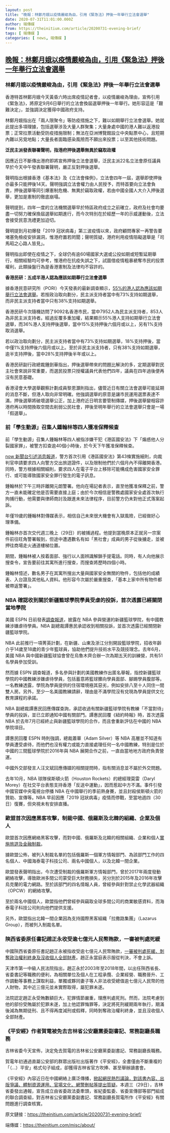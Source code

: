 ```yaml
---
layout: post
title: "晚報：林鄭月娥以疫情嚴峻為由，引用《緊急法》押後一年舉行立法會選舉"
date: 2020-07-31T11:01:00.000Z
author: 端傳媒
from: https://theinitium.com/article/20200731-evening-brief/
tags: [ 端傳媒 ]
categories: [ news, 端傳媒 ]
---
```

<!--1596193260000-->
[晚報：林鄭月娥以疫情嚴峻為由，引用《緊急法》押後一年舉行立法會選舉](https://theinitium.com/article/20200731-evening-brief/)
------

<div>
<section>  <article><h3>林鄭月娥以疫情嚴峻為由，引用《緊急法》押後一年舉行立法會選舉</h3><p>香港特首林鄭月娥今天黃昏六時出席疫情記者會，以疫情嚴峻為理由，宣佈引用《緊急法》，將原定9月6日舉行的立法會換屆選舉押後一年舉行。她形容這是「艱難決定」，並強調決定獲得中國政府支持。</p><p>林鄭月娥指出在「兩人限聚令」等防疫措施之下，難以如期舉行立法會選舉。她就此提出多項理據，包括選舉涉及大量人群聚集；大量身處中國的港人難以返港投票；正常拉票活動受防疫措施限制；無法在亞洲博覽館設立中央點票中心，且短期內難以另覓地點；大量長者面臨感染風險而不願出來投票；以至其他技術問題。</p><p><strong>泛民主派發表聯署聲明，指港府押後選舉無異於竊取政權</strong></p><p>因應近日不斷傳出港府即將宣佈押後立法會選舉，泛民主派22名立法會原任議員早於今天中午發表聯署聲明，嚴正反對押後選舉。</p><p>聲明指出根據香港《基本法》及《立法會條例》，立法會四年一屆，選舉即使押後亦最多只能押後14天。聲明強調立法會權力由人民授予，而特首要向立法會負責，押後選舉等同引爆憲制危機、無異於竊取政權，若由中國全國人大介入押後選舉，更加是憲制的徹底崩塌。</p><p>聲明提到，四年一度的立法機關選舉早於特區政府成立之前確立，政府及社會均要盡一切努力確保換屆選舉如期進行，而今次特別在於經歷一年的示威運動後，立法會接受民意洗禮更加迫切。</p><p>聲明提到月初爆發「2019 冠狀病毒」第三波疫情以來，政府顧問專家一再警告要堵塞免檢疫安排漏洞，惟港府置若罔聞；聲明質疑，港府利用疫情阻礙選舉是「司馬昭之心路人皆見」。</p><p>聲明指出即使在疫情之下，全球仍有逾60場國家大選或公投如期或短暫延期舉行，相關經驗均可參考，惟港府在抗疫失誤之下，試圖借疫情粗暴褫奪市民的投票權利，此類操盤行為是香港憲制及法律均不容許的。</p><p><strong>香港民研：五成半港人認為應該如期舉行立法會選舉</strong></p><p>據香港民意研究所（PORI）今天發表的最新調查顯示，<a href="https://www.thestandnews.com/politics/%E6%B0%91%E7%A0%94-55-%E5%B8%82%E6%B0%91%E6%94%AF%E6%8C%81%E7%AB%8B%E6%B3%95%E6%9C%83%E9%81%B8%E8%88%89%E5%A6%82%E6%9C%9F%E8%88%89%E8%A1%8C-%E9%BB%8E%E6%81%A9%E7%81%9D-%E6%8A%BC%E5%BE%8C%E7%BA%8C%E6%90%8D%E6%B0%91%E4%B8%BB%E5%83%B9%E5%80%BC/">55%的港人認為應該如期舉行立法會選舉</a>。若按政治取向劃分，民主派支持者當中有73%支持如期選舉，而非民主派支持者當中只有38%支持如期選舉。</p><p>香港民研今次隨機訪問了9092名香港市民，當中7952人為民主派支持者，853人為非民主派支持者。經過反覆多重加權，結果顯示55%港人支持如期舉行立法會選舉，而36%港人支持押後選舉，當中15%支持押後六個月或以上，另有1%支持取消選舉。</p><p>若以政治取向劃分，民主派支持者當中有73%支持如期選舉，18%支持押後，當中僅1%支持押後六個月或以上。至於非民主派支持者，只有38%支持如期選舉，逾半支持押後，當中28%支持押後半年或以上。</p><p>香港民研副行政總裁鍾劍華指出，押後選舉帶來的問題比解決的多，定期選舉對民主社會來說非常重要，而選民投票只授權議員代表他們四年，議員在四年過後便再沒有民意基礎。</p><p>香港浸會大學選舉觀察計劃成員黎恩灝則指出，儘管近日有關立法會選舉可能延期的消息不斷，但港人取向非常明確。他強調選舉的原意是讓市民運用選票表達不滿，押後選舉將破壞選舉公正，加上港府近日明言要管制傳媒，押後選舉變相容許港府再以時間換取空間去削弱公民社會，押後至明年舉行的立法會選舉只會是一場「假選舉」。</p><h3>前「學生動源」召集人鍾翰林等四人獲准保釋候查</h3><p>前「學生動源」召集人鍾翰林等四人被指涉嫌干犯《港區國安法》下「煽惑他人分裂國家罪」，被警方扣查逾40個小時後，於今天下午獲准保釋候查。</p><p><a href="https://news.now.com/home/local/player?newsId=400032">now 新聞台引述消息報道</a>，警方首次引用《港區國安法》第43條實施細則，向裁判官申請要求四人向警方交出旅遊證件，以及限制他們於六個月內不得離開香港。同時，警方根據相關細則，要求四人在電子平台上移除可能構成危害國家安全罪行、或可能導致國家安全罪行發生的電子訊息。</p><p>鍾翰林於下午三時許離開元朗警署。他向在場記者表示，直至他獲准保釋之前，警方一直未能確定他是否需要直接上庭；由於今次相信是警務處國家安全處首次執行拘捕行動，他需要與律師商討及跟進未來法律程序，目前警方仍未對他正式落案起訴。</p><p>年僅19歲的鍾翰林對傳媒表示，相信自己未來很大機會有入獄風險，已經做好心理準備。</p><p>鍾翰林亦首次交代週三晚上（29日）的被捕過程。他提到當晚原本正就另一宗案件前往旺角警署報到，但途中遭遇數名有如「黑社會」成員的男子從後擄走，並被押往商場走火通道樓梯位置。</p><p>期間，鍾翰林被人按着面部、強行以人面辨識解鎖手提電話。同時，有人向他展示搜查令，宣告要前往其寓所進行搜查，而搜查將歷時四個小時。</p><p>鍾翰林憶述，數名男子在其寓所搜出大量與國家安全無關的物件，包括他的成績表、入台證及其他私人資料。他形容今次屬於嚴重搜查，「基本上家中所有物件都被帶返警署」。</p><h3>NBA 確認收到關於新疆籃球學院學員受虐的投訴，首次透露已經關閉當地學院</h3><p>美國 ESPN 日前發表<a href="https://www.espn.com/nba/story/_/id/29553829/espn-investigation-finds-coaches-nba-china-academies-complained-player-abuse-lack-schooling">調查報道</a>，披露在 NBA 參與營運的新疆籃球學院，有中國教練涉嫌虐待學員。NBA 副總裁譚惠民承認收到相關投訴，並首次透露已經關閉新疆籃球學院。</p><p>NBA 此前推行一項菁英計劃，在新疆、山東及浙江分別開設籃球學院，招收年齡介乎14歲至18歲的青少年籃球員，協助他們提升技術水平及競技理念。去年6月，美國 NBA 與中國新疆籃球協會曾在烏魯木齊合辦一次為期五天的訓練營，共有51名學員參加受訓。</p><p>然而據 ESPN 調查報道，多名參與計劃的美國教練作出匿名舉報，指控新疆籃球學院的中國教練涉嫌虐待學員，包括蓄意將籃球擲向學員面部、腳踢學員腹部等。一名教練透露，學院為學員提供的住宿環境極其惡劣，例如安排八至十人同住一間雙人房。另外，至少一名美國教練請辭，理由是不滿學院沒有兌現為學員提供文化教育課程的承諾。</p><p>NBA 副總裁譚惠民回應傳媒查詢，承認收過有關新疆籃球學院有教練「不當對待」學員的投訴，並已立即通知中國有關部門。譚惠民回覆《紐約時報》時，首次透露 NBA 於去年7月已經終止與新疆籃球學院的合作，而且會重新評估在中國的 NBA 學院項目。</p><p>譚惠民回覆 ESPN 時則強調，總裁蕭華（Adam Silver）等 NBA 高層並不知道有學員遭受虐待，而他們也沒有權力或能力直接處理任何一名中國教練，特別是位於中國的三間籃球學院於2016年與 NBA 展開合作之前，一直由當地地方政府負責營運。</p><p>中國外交部發言人汪文斌回應傳媒的相關提問時，指有關消息並不屬於外交問題。</p><p>去年10月，NBA 球隊侯斯頓火箭（Houston Rockets）的總經理莫雷（Daryl Morey）在社交平台表態支持香港「反送中運動」，因而惹起中方不滿。事件引發中國官媒中央電視台停播 NBA 在中國舉行的季前熱身賽，並且封殺侯斯頓火箭的贊助、宣傳等。NBA 早前因應「2019 冠狀病毒」疫情而停戰，至當地週四（30日）復賽，但央視未有安排直播。</p><h3>歐盟首次因應黑客攻擊，制裁中國、俄羅斯及北韓的組織、企業及個人</h3><p>歐盟首次因應網絡黑客攻擊，而對中國、俄羅斯及北韓的相關組織、企業和個人<a href="https://www.consilium.europa.eu/en/press/press-releases/2020/07/30/eu-imposes-the-first-ever-sanctions-against-cyber-attacks/">實施旅遊及金融制裁</a>。</p><p>據歐盟公佈，被列入制裁名單的包括俄羅斯一個軍方情報部門、為該部門工作的四名個人、中國海泰電子科技公司、兩名中國個人，以及北韓一間企業。</p><p>歐盟發表聲明指出，今次遭受制裁的俄羅斯軍方情報部門，曾於2017年兩度發動網絡攻擊，導致歐洲多間公司蒙受巨大財務損失，另分別於2015年及2016年攻擊烏克蘭的電力網路。至於該部門的四名情報人員，曾經參與針對禁止化學武器組織（OPCW）的網絡攻擊。</p><p>至於兩名中國個人，歐盟指他們曾經參與竊取全球多間公司的商業敏感資料，而海泰電子科技公司則向他們提供支援。</p><p>另外，歐盟指出北韓一間企業因為支持國際黑客組織「拉撒路集團」（Lazarus Group），而被列入制裁名單。</p><h3>陝西省委原任書記趙正永收受逾七億元人民幣賄款，一審被判處死緩</h3><p>中國陝西省委原任書記趙正永被指收受逾七億元人民幣賄款，<a href="https://news.now.com/home/international/player?newsId=400023">一審被判處死緩、剝奪政治權利終身及沒收個人全部財產</a>。趙正永當庭表示服從判決，不會上訴。</p><p>天津市第一中級人民法院指出，趙正永於2003年至2018年間，以出任陝西省長、省委書記等職務的便利，為相關單位及個人在工程承攬、企業經營、職務晉升、工作調動等事務上謀取利益，單獨或夥同妻子等人非法收受總值逾七億元人民幣的他人財物，其中近三億元並未實際取得，屬犯罪未遂。</p><p>法院認定趙正永受賄數額巨大，犯罪情節嚴重，理應判處死刑。然而，法院考慮到他的部份受賄屬於犯罪未遂，加上他認罪悔罪等，決定將死刑緩期兩年執行，期滿後減為無期徒刑、且不得再度減刑或假釋，同時剝奪政治權利終身，並且沒收個人全部財產。</p><h3>《平安經》作者賀電被免去吉林省公安廳黨委副書記、常務副廳長職務</h3><p>吉林省委今天宣佈，決定免去賀電的吉林省公安廳黨委副書記、常務副廳長職務。</p><p>賀電年初通過直屬公安部的群眾出版社出版著作《平安經》，全書僅由不斷重複的「（...）平安」格式句子組成，卻獲得吉林省官方吹捧、甚至舉辦讀書會。</p><p>《平安經》內容近日在中國網絡上廣泛傳播，<a href="https://theinitium.com/article/20200729-evening-brief/">掀起網民熱烈議論，對該書內容、出版爭議、體制資源運用、官場文化、網警刪帖等提出質疑</a>。本週三（29日），吉林省委發出通報，宣告成立由省委政法委牽頭，省紀委監委、省委宣傳部等部門組成的聯合調查組，對吉林省公安廳黨委副書記、常務副廳長賀電所作《平安經》有關問題進行調查核實。</p></article>  <footer>          <p>        <span>原文鏈接：</span><a href="https://theinitium.com/article/20200731-evening-brief/">https://theinitium.com/article/20200731-evening-brief/</a>      </p>      <p>        <span>端傳媒：</span><a href="https://theinitium.com/misc/about/">https://theinitium.com/misc/about/</a>      </p>      </footer></section>
</div>
